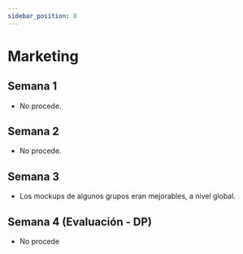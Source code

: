 ```yaml
---
sidebar_position: 8
---
```


# Marketing

## Semana 1

- No procede.

## Semana 2

- No procede.

## Semana 3

- Los mockups de algunos grupos eran mejorables, a nivel global.

## Semana 4 (Evaluación - DP)

- No procede